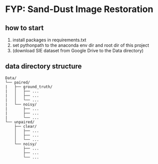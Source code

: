 # FYP: Sand-Dust Image Restoration

## how to start
1. install packages in requirements.txt
2. set pythonpath to the anaconda env dir and root dir of this project
3. (download SIE dataset from Google Drive to the Data directory)

## data directory structure
```
Data/
└── paired/
|   ├── ground_truth/
|   │   ├── ...
|   │   ├── ...
|   │   └── ...
|   └── noisy/
|       ├── ...
|       ├── ...
|       └── ...
└── unpaired/
    ├── clear/
    │   ├── ...
    │   ├── ...
    │   └── ...
    └── noisy/
        ├── ...
        ├── ...
        └── ...

```
